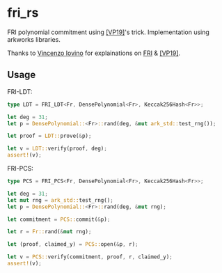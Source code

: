# fri_rs

FRI polynomial commitment using [[VP19]](https://eprint.iacr.org/2019/1020)'s trick. Implementation using arkworks libraries.




Thanks to [Vincenzo Iovino](https://sites.google.com/site/vincenzoiovinoit/) for explainations on [FRI](https://eccc.weizmann.ac.il/report/2017/134/) & [[VP19]](https://eprint.iacr.org/2019/1020).

## Usage

FRI-LDT:
```rust
type LDT = FRI_LDT<Fr, DensePolynomial<Fr>, Keccak256Hash<Fr>>;

let deg = 31;
let p = DensePolynomial::<Fr>::rand(deg, &mut ark_std::test_rng());

let proof = LDT::prove(&p);

let v = LDT::verify(proof, deg);
assert!(v);
```

FRI-PCS:
```rust
type PCS = FRI_PCS<Fr, DensePolynomial<Fr>, Keccak256Hash<Fr>>;

let deg = 31;
let mut rng = ark_std::test_rng();
let p = DensePolynomial::<Fr>::rand(deg, &mut rng);

let commitment = PCS::commit(&p);

let r = Fr::rand(&mut rng);

let (proof, claimed_y) = PCS::open(&p, r);

let v = PCS::verify(commitment, proof, r, claimed_y);
assert!(v);
```